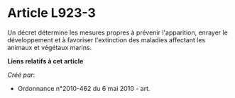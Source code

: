 # Article L923-3

Un décret détermine les mesures propres à prévenir l'apparition, enrayer le développement et à favoriser l'extinction des
maladies affectant les animaux et végétaux marins.

**Liens relatifs à cet article**

_Créé par_:

  - Ordonnance n°2010-462 du 6 mai 2010 - art.
